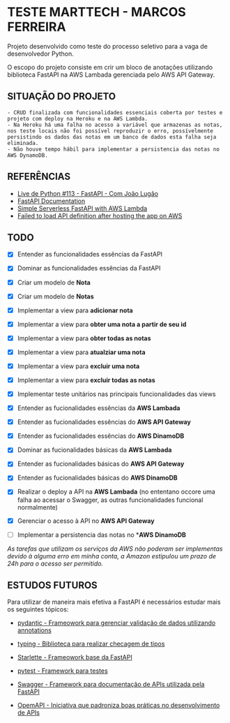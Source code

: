 # TESTE MARTTECH - MARCOS FERREIRA

Projeto desenvolvido como teste do processo seletivo para a vaga de desenvolvedor Python.

O escopo do projeto consiste em crir um bloco de anotações utilizando biblioteca FastAPI na AWS Lambada gerenciada pelo AWS API Gateway.

## SITUAÇÃO DO PROJETO

    - CRUD finalizada com funcionalidades essenciais coberta por testes e projeto com deploy na Heroku e na AWS Lambda.
    - Na Heroku há uma falha no acesso a variável que armazenas as notas, nos teste locais não foi possível reproduzir o erro, possívelmente persistindo os dados das notas em um banco de dados esta falha seja eliminada.
    - Não houve tempo hábil para implementar a persistencia das notas no AWS DynamoDB.

## REFERÊNCIAS

- [Live de Python #113 - FastAPI - Com João Lugão](https://www.youtube.com/watch?v=MxlS5_MI_WY)
- [FastAPI Documentation](https://fastapi.tiangolo.com/#example)
- [Simple Serverless FastAPI with AWS Lambda](https://www.youtube.com/watch?v=6fE31084Uks)
- [Failed to load API definition after hosting the app on AWS](https://github.com/tiangolo/fastapi/issues/2787)

## TODO

 - [x] Entender as funcionalidades essências da FastAPI

 - [X] Dominar as funcionalidades essências da FastAPI

 - [x] Criar um modelo de **Nota**

 - [x] Criar um modelo de **Notas**

 - [x] Implementar a view para **adicionar nota**

 - [x] Implementar a view para **obter uma nota a partir de seu id**
 
 - [x] Implementar a view para **obter todas as notas**
 
 - [x] Implementar a view para **atualziar uma nota**
 
 - [x] Implementar a view para **excluir uma nota**
 
 - [x] Implementar a view para **excluir todas as notas**

 - [x] Implementar teste unitários nas principais funcionalidades das views

 - [x] Entender as fucionalidades essências da **AWS Lambada**

 - [x] Entender as fucionalidades essências do **AWS API Gateway**

 - [x] Entender as fucionalidades essências do **AWS DinamoDB**

 - [x] Dominar as fucionalidades básicas da **AWS Lambada**

 - [x] Entender as fucionalidades básicas do **AWS API Gateway**

 - [x] Entender as fucionalidades básicas do **AWS DinamoDB**

 - [x] Realizar o deploy a API na **AWS Lambada** (no ententano occore uma falha ao acessar o Swagger, as outras funcionalidades funcional normalmente)

 - [x] Gerenciar o acesso à API no **AWS API Gateway**

 - [ ] Implementar a persistencia das notas no ***AWS  DinamoDB**

 *As tarefas que utilizam os serviços da AWS não poderam ser implementas devido à alguma erro em minha conta, a Amazon estipulou um prazo de 24h para o acesso ser permitido.*


## ESTUDOS FUTUROS

Para utilizar de maneira mais efetiva a FastAPI é necessários estudar mais os seguintes tópicos:

- [pydantic - Frameowork para gerenciar validação de dados utilizando annotations](https://pydantic-docs.helpmanual.io/)

- [typing - Biblioteca para realizar checagem de tipos](https://docs.python.org/3/library/typing.html)

- [Starlette - Frameowork base da FastAPI](https://pydantic-docs.helpmanual.io/)

- [pytest - Framework para testes](https://docs.pytest.org/)

- [Swagger - Framework para documentação de APIs utilizada pela FastAPI](https://swagger.io/)

- [OpemAPI - Iniciativa que padroniza boas práticas no desenvolvimento de APIs](https://www.openapis.org/)